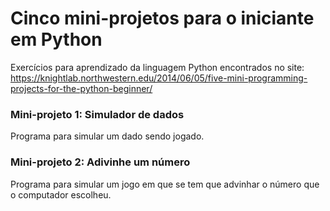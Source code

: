 # Cinco mini-projetos para o iniciante em Python 

Exercícios para aprendizado da linguagem Python encontrados no site: https://knightlab.northwestern.edu/2014/06/05/five-mini-programming-projects-for-the-python-beginner/

### Mini-projeto 1: Simulador de dados
Programa para simular um dado sendo jogado. 

### Mini-projeto 2: Adivinhe um número
Programa para simular um jogo em que se tem que advinhar o número 
que o computador escolheu.